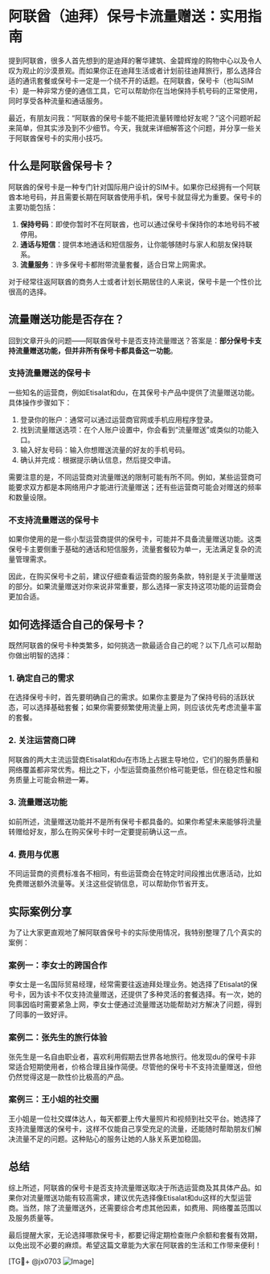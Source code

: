 # 阿联酋（迪拜）保号卡流量赠送：实用指南

提到阿联酋，很多人首先想到的是迪拜的奢华建筑、金碧辉煌的购物中心以及令人叹为观止的沙漠景观。而如果你正在迪拜生活或者计划前往迪拜旅行，那么选择合适的通讯套餐或保号卡一定是一个绕不开的话题。在阿联酋，保号卡（也叫SIM卡）是一种非常方便的通信工具，它可以帮助你在当地保持手机号码的正常使用，同时享受各种流量和通话服务。

最近，有朋友问我：“阿联酋的保号卡能不能把流量转赠给好友呢？”这个问题听起来简单，但其实涉及到不少细节。今天，我就来详细解答这个问题，并分享一些关于阿联酋保号卡的实用小技巧。

## 什么是阿联酋保号卡？

阿联酋的保号卡是一种专门针对国际用户设计的SIM卡。如果你已经拥有一个阿联酋本地号码，并且需要长期在阿联酋使用手机，保号卡就显得尤为重要。保号卡的主要功能包括：

1. **保持号码**：即使你暂时不在阿联酋，也可以通过保号卡保持你的本地号码不被停用。
2. **通话与短信**：提供本地通话和短信服务，让你能够随时与家人和朋友保持联系。
3. **流量服务**：许多保号卡都附带流量套餐，适合日常上网需求。

对于经常往返阿联酋的商务人士或者计划长期居住的人来说，保号卡是一个性价比很高的选择。

## 流量赠送功能是否存在？

回到文章开头的问题——阿联酋保号卡是否支持流量赠送？答案是：**部分保号卡支持流量赠送功能，但并非所有保号卡都具备这一功能**。

### 支持流量赠送的保号卡

一些知名的运营商，例如Etisalat和du，在其保号卡产品中提供了流量赠送功能。具体操作步骤如下：

1. 登录你的账户：通常可以通过运营商官网或手机应用程序登录。
2. 找到流量赠送选项：在个人账户设置中，你会看到“流量赠送”或类似的功能入口。
3. 输入好友号码：输入你想赠送流量的好友的手机号码。
4. 确认并完成：根据提示确认信息，然后提交申请。

需要注意的是，不同运营商对流量赠送的限制可能有所不同。例如，某些运营商可能要求双方都是本网络用户才能进行流量赠送；还有些运营商可能会对赠送的频率和数量设限。

### 不支持流量赠送的保号卡

如果你使用的是一些小型运营商提供的保号卡，可能并不具备流量赠送功能。这类保号卡主要侧重于基础的通话和短信服务，流量套餐较为单一，无法满足复杂的流量管理需求。

因此，在购买保号卡之前，建议仔细查看运营商的服务条款，特别是关于流量赠送的部分。如果流量赠送对你来说非常重要，那么选择一家支持这项功能的运营商会更加合适。

## 如何选择适合自己的保号卡？

既然阿联酋的保号卡种类繁多，如何挑选一款最适合自己的呢？以下几点可以帮助你做出明智的选择：

### 1. 确定自己的需求

在选择保号卡时，首先要明确自己的需求。如果你主要是为了保持号码的活跃状态，可以选择基础套餐；如果你需要频繁使用流量上网，则应该优先考虑流量丰富的套餐。

### 2. 关注运营商口碑

阿联酋的两大主流运营商Etisalat和du在市场上占据主导地位，它们的服务质量和网络覆盖都非常优秀。相比之下，小型运营商虽然价格可能更低，但在稳定性和服务质量上可能会稍逊一筹。

### 3. 流量赠送功能

如前所述，流量赠送功能并不是所有保号卡都具备的。如果你希望未来能够将流量转赠给好友，那么在购买保号卡时一定要提前确认这一点。

### 4. 费用与优惠

不同运营商的资费标准各不相同，有些运营商会在特定时间段推出优惠活动，比如免费赠送额外流量等。关注这些促销信息，可以帮助你节省开支。

## 实际案例分享

为了让大家更直观地了解阿联酋保号卡的实际使用情况，我特别整理了几个真实的案例：

### 案例一：李女士的跨国合作

李女士是一名国际贸易经理，经常需要往返迪拜处理业务。她选择了Etisalat的保号卡，因为该卡不仅支持流量赠送，还提供了多种灵活的套餐选择。有一次，她的同事因临时需要紧急上网，李女士便通过流量赠送功能帮助对方解决了问题，得到了同事的一致好评。

### 案例二：张先生的旅行体验

张先生是一名自由职业者，喜欢利用假期去世界各地旅行。他发现du的保号卡非常适合短期使用者，价格合理且操作简便。尽管他的保号卡不支持流量赠送，但他仍然觉得这是一款性价比极高的产品。

### 案例三：王小姐的社交圈

王小姐是一位社交媒体达人，每天都要上传大量照片和视频到社交平台。她选择了支持流量赠送的保号卡，这样不仅能自己享受充足的流量，还能随时帮助朋友们解决流量不足的问题。这种贴心的服务让她的人脉关系更加稳固。

## 总结

综上所述，阿联酋的保号卡是否支持流量赠送取决于所选运营商及其具体产品。如果你对流量赠送功能有较高需求，建议优先选择像Etisalat和du这样的大型运营商。当然，除了流量赠送外，还需要综合考虑其他因素，如费用、网络覆盖范围以及服务质量等。

最后提醒大家，无论选择哪款保号卡，都要记得定期检查账户余额和套餐有效期，以免出现不必要的麻烦。希望这篇文章能为大家在阿联酋的生活和工作带来便利！

[TG💪+ @jx0703 ![Image](https://github.com/user-attachments/assets/dbca1d08-cadb-493c-b0ec-ad6f7a83f270)]